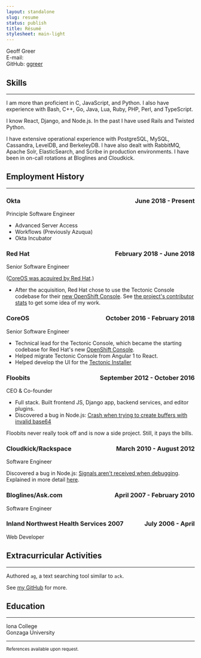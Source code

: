 ```yaml
---
layout: standalone
slug: resume
status: publish
title: Résumé
stylesheet: main-light
---
```


Geoff Greer  
E-mail: <a id="email_me_resume" href=""></a>  
GitHub: [ggreer](https://github.com/ggreer)  


## Skills
---
I am more than proficient in C, JavaScript, and Python. I also have experience with Bash, C++, Go, Java, Lua, Ruby, PHP, Perl, and TypeScript.

I know React, Django, and Node.js. In the past I have used Rails and Twisted Python.

I have extensive operational experience with PostgreSQL, MySQL, Cassandra, LevelDB, and BerkeleyDB. I have also dealt with RabbitMQ, Apache Solr, ElasticSearch, and Scribe in production environments. I have been in on-call rotations at Bloglines and Cloudkick.

## Employment History
---

### Okta <span style="float: right;">June 2018 - Present</span>  
Principle Software Engineer

- Advanced Server Access
- Workflows (Previously Azuqua)
- Okta Incubator

### Red Hat <span style="float: right;">February 2018 - June 2018</span>  
Senior Software Engineer

([CoreOS was acquired by Red Hat](https://www.redhat.com/en/about/press-releases/red-hat-acquire-coreos-expanding-its-kubernetes-and-containers-leadership).)
- After the acquisition, Red Hat chose to use the Tectonic Console codebase for their [new OpenShift Console](https://github.com/openshift/console). See [the project's contributor stats](https://github.com/openshift/console/graphs/contributors) to get some idea of my work.


### CoreOS <span style="float: right;">October 2016 - February 2018</span>  
Senior Software Engineer

- Technical lead for the Tectonic Console, which became the starting codebase for Red Hat's new [OpenShift Console](https://github.com/openshift/console).
- Helped migrate Tectonic Console from Angular 1 to React.
- Helped develop the UI for the [Tectonic Installer](https://github.com/coreos/tectonic-installer)


### Floobits <span style="float: right;">September 2012 - October 2016</span>  
CEO & Co-founder  

- Full stack. Built frontend JS, Django app, backend services, and editor plugins.
- Discovered a bug in Node.js: [Crash when trying to create buffers with invalid base64](https://github.com/nodejs/node/issues/3496)  

Floobits never really took off and is now a side project. Still, it pays the bills.


### Cloudkick/Rackspace <span style="float: right;">March 2010 - August 2012</span>  
Software Engineer

Discovered a bug in Node.js: [Signals aren't received when debugging](https://github.com/nodejs/node-v0.x-archive/issues/3167). Explained in more detail [here](https://geoff.greer.fm/2012/05/30/leaky-abstractions-a-journey-into-mordor/).


### Bloglines/Ask.com <span style="float: right;">April 2007 - February 2010</span>  
Software Engineer

### Inland Northwest Health Services <span style="float: right;">July 2006 - April</span> 2007  
Web Developer


## Extracurricular Activities
---

Authored `ag`, a text searching tool similar to `ack`.

See [my GitHub](https://github.com/ggreer/) for more.

## Education
---

Iona College  
Gonzaga University  

---
<sub>References available upon request.</sub>

<script type="text/javascript">
var email_me_resume = document.getElementById("email_me_resume");
email_me_resume.href = "mail" + "to:" + "g" + "eof" + "f" + "@" + "greer" + ".fm";
email_me_resume.text = "ge" + "of" + "f" + "@g" + "reer" + ".fm";
</script>
